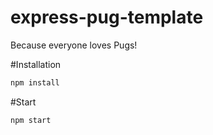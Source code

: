 # express-pug-template
Because everyone loves Pugs!

#Installation
```bash
npm install
```

#Start
```bash
npm start
```

